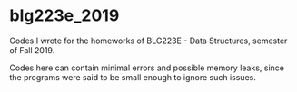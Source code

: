# blg223e_2019
Codes I wrote for the homeworks of BLG223E - Data Structures, semester of Fall 2019.

Codes here can contain minimal errors and possible memory leaks, since the programs were said to be small enough to ignore such issues.
